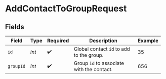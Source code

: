 # AddContactToGroupRequest


## Fields

| Field                                     | Type                                      | Required                                  | Description                               | Example                                   |
| ----------------------------------------- | ----------------------------------------- | ----------------------------------------- | ----------------------------------------- | ----------------------------------------- |
| `id`                                      | *int*                                     | :heavy_check_mark:                        | Global contact `id` to add to the group.  | 35                                        |
| `groupId`                                 | *int*                                     | :heavy_check_mark:                        | Group `id` to associate with the contact. | 656                                       |